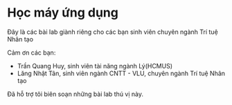 # Học máy ứng dụng
Đây là các bài lab giành riêng cho các bạn sinh viên chuyên ngành Trí tuệ Nhân tạo

Cảm ơn các bạn:
- Trần Quang Huy, sinh viên tài năng ngành Lý(HCMUS)
- Lăng Nhật Tân, sinh viên ngành CNTT - VLU, chuyên ngành Trí tuệ Nhân tạo

Đã hỗ trợ tôi biên soạn những bài lab thú vị này.
